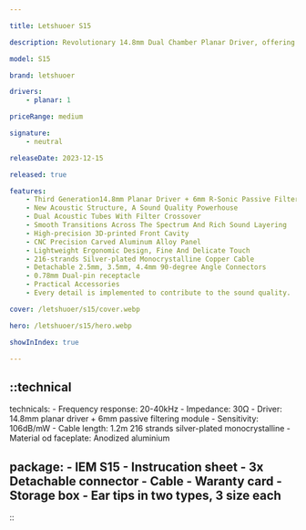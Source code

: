 ```yaml
---

title: Letshuoer S15

description: Revolutionary 14.8mm Dual Chamber Planar Driver, offering an expansive soundstage, exceptional transient response, and precise sound reproduction. With the ability to effortlessly handle diverse music genres, it presents music details with unparalleled clarity and depth. Taking acoustic performance to new heights, Letshuoer introduces a breakthrough – the 6mm Passive Filtering Module (PFM). Enhanced with R-Sonic Dynamic Harmonic Technology, this module filters sound energy, suppressing excessive low frequencies, balancing air pressure, and providing effective passive resonance. The result is an enriched low-frequency experience with heightened finesse.

model: S15

brand: letshuoer

drivers: 
    - planar: 1

priceRange: medium

signature:
    - neutral

releaseDate: 2023-12-15

released: true

features:
    - Third Generation14.8mm Planar Driver + 6mm R-Sonic Passive Filtering Module
    - New Acoustic Structure, A Sound Quality Powerhouse
    - Dual Acoustic Tubes With Filter Crossover
    - Smooth Transitions Across The Spectrum And Rich Sound Layering
    - High-precision 3D-printed Front Cavity
    - CNC Precision Carved Aluminum Alloy Panel
    - Lightweight Ergonomic Design, Fine And Delicate Touch
    - 216-strands Silver-plated Monocrystalline Copper Cable
    - Detachable 2.5mm, 3.5mm, 4.4mm 90-degree Angle Connectors
    - 0.78mm Dual-pin receptacle
    - Practical Accessories
    - Every detail is implemented to contribute to the sound quality.

cover: /letshuoer/s15/cover.webp

hero: /letshuoer/s15/hero.webp

showInIndex: true

---
```


::technical
---
technicals:
    - Frequency response: 20-40kHz
    - Impedance: 30Ω
    - Driver: 14.8mm planar driver + 6mm passive filtering module
    - Sensitivity: 106dB/mW
    - Cable length: 1.2m 216 strands silver-plated monocrystalline
    - Material od faceplate: Anodized aluminium

package: 
    - IEM S15
    - Instrucation sheet
    - 3x Detachable connector
    - Cable
    - Waranty card
    - Storage box
    - Ear tips in two types, 3 size each
---
::